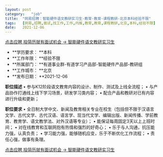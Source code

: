 ```yaml
---
layout:	post
category:	"job"
title:	"网易招聘：智能硬件语文教研实习生-教育-教育-课程教研-北京本科经验不限"
tags:	[网易,招聘,面试,找工作,工作,内推,教育,教育,课程教研,北京,本科,经验不限]
date:	2021-12-06
---
```


[点击应聘 投简历就有面试机会 -> 智能硬件语文教研实习生](http://mobile.bole.netease.com/bole/boleDetail?id=30979&employeeId=346f03c3cda5f04c&key=all)



- **学历要求： **本科
- **工作年限： **经验不限
- **所属部门： **有道事业群-有道学习产品部-智能硬件产品部-教研组
- **工作城市： **北京
- **发布日期： **2021-12-06



**职位描述**
•	参与K12阶段语文教育内容的设计、制作、测试及上线全流程；
•	与产品协作打通线上线下学习场景，研发学习类内容；
•	配合产品和教研对已有内容进行升级和更新； 




**职位要求**
•	全日制大学中文、新闻及教育相关专业在校生（包括但不限于汉语言文学、古代文学、古代汉语、语言学、现当代文学、编辑出版、新闻传播、学前教育、教育学、语文教学法、对外汉语等专业）；
•	能保证每周固定3天以上上班时间；
•	对在线教育和互联网抱有热情和强烈的好奇心；
•	乐于与人沟通，抗压能力强，认真负责；
•	学习能力强，能够随机应变，乐于不断优化工作流程；
•	责任心强，做事有条理。




[点击应聘 投简历就有面试机会 -> 智能硬件语文教研实习生](http://mobile.bole.netease.com/bole/boleDetail?id=30979&employeeId=346f03c3cda5f04c&key=all)